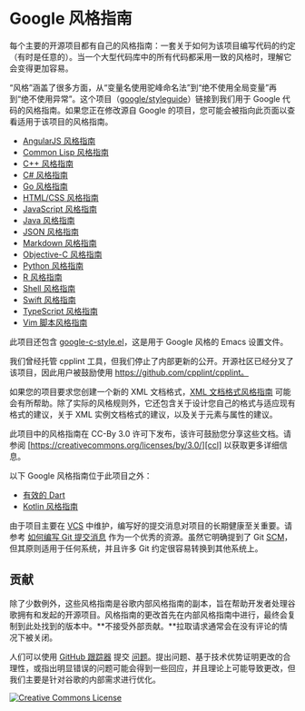 # Google 风格指南

每个主要的开源项目都有自己的风格指南：一套关于如何为该项目编写代码的约定（有时是任意的）。当一个大型代码库中的所有代码都采用一致的风格时，理解它会变得更加容易。

“风格”涵盖了很多方面，从“变量名使用驼峰命名法”到“绝不使用全局变量”再到“绝不使用异常”。这个项目（[google/styleguide](https://github.com/google/styleguide)）链接到我们用于 Google 代码的风格指南。如果您正在修改源自 Google 的项目，您可能会被指向此页面以查看适用于该项目的风格指南。

*   [AngularJS 风格指南][angular]
*   [Common Lisp 风格指南][cl]
*   [C++ 风格指南][cpp]
*   [C# 风格指南][csharp]
*   [Go 风格指南][go]
*   [HTML/CSS 风格指南][htmlcss]
*   [JavaScript 风格指南][js]
*   [Java 风格指南][java]
*   [JSON 风格指南][json]
*   [Markdown 风格指南][markdown]
*   [Objective-C 风格指南][objc]
*   [Python 风格指南][py]
*   [R 风格指南][r]
*   [Shell 风格指南][sh]
*   [Swift 风格指南][swift]
*   [TypeScript 风格指南][ts]
*   [Vim 脚本风格指南][vim]

此项目还包含 [google-c-style.el][emacs]，这是用于 Google 风格的 Emacs 设置文件。

我们曾经托管 cpplint 工具，但我们停止了内部更新的公开。开源社区已经分叉了该项目，因此用户被鼓励使用 https://github.com/cpplint/cpplint。

如果您的项目要求您创建一个新的 XML 文档格式，[XML 文档格式风格指南][xml] 可能会有所帮助。除了实际的风格规则外，它还包含关于设计您自己的格式与适应现有格式的建议，关于 XML 实例文档格式的建议，以及关于元素与属性的建议。

此项目中的风格指南在 CC-By 3.0 许可下发布，该许可鼓励您分享这些文档。请参阅 [https://creativecommons.org/licenses/by/3.0/][ccl] 以获取更多详细信息。

以下 Google 风格指南位于此项目之外：

*  [有效的 Dart][dart]
*  [Kotlin 风格指南][kotlin]

由于项目主要在 [VCS] 中维护，编写好的提交消息对项目的长期健康至关重要。请参考 [如何编写 Git 提交消息](https://cbea.ms/git-commit/) 作为一个优秀的资源。虽然它明确提到了 Git [SCM]，但其原则适用于任何系统，并且许多 Git 约定很容易转换到其他系统上。
## 贡献

除了少数例外，这些风格指南是谷歌内部风格指南的副本，旨在帮助开发者处理谷歌拥有和发起的开源项目。风格指南的更改首先在内部风格指南中进行，最终会复制到此处找到的版本中。**不接受外部贡献。**拉取请求通常会在没有评论的情况下被关闭。

人们可以使用 [GitHub 跟踪器][gh-tracker] 提交 [问题][gh-tracker]。提出问题、基于技术优势证明更改的合理性，或指出明显错误的问题可能会得到一些回应，并且理论上可能导致更改，但我们主要是针对谷歌的内部需求进行优化。

<a rel="license" href="https://creativecommons.org/licenses/by/3.0/"><img alt="Creative Commons License" style="border-width:0" src="https://i.creativecommons.org/l/by/3.0/88x31.png" /></a>

[cpp]: https://google.github.io/styleguide/cppguide.html
[csharp]: https://google.github.io/styleguide/csharp-style.html
[swift]: https://google.github.io/swift/
[objc]: objcguide.md
[gh-tracker]: https://github.com/google/styleguide/issues
[go]: go/
[java]: https://google.github.io/styleguide/javaguide.html
[json]: https://google.github.io/styleguide/jsoncstyleguide.xml
[kotlin]: https://developer.android.com/kotlin/style-guide
[py]: https://google.github.io/styleguide/pyguide.html
[r]: https://google.github.io/styleguide/Rguide.html
[sh]: https://google.github.io/styleguide/shellguide.html
[htmlcss]: https://google.github.io/styleguide/htmlcssguide.html
[js]: https://google.github.io/styleguide/jsguide.html
[markdown]: https://google.github.io/styleguide/docguide/style.html
[ts]: https://google.github.io/styleguide/tsguide.html
[angular]: https://google.github.io/styleguide/angularjs-google-style.html
[cl]: https://google.github.io/styleguide/lispguide.xml
[vim]: https://google.github.io/styleguide/vimscriptguide.xml
[emacs]: https://raw.githubusercontent.com/google/styleguide/gh-pages/google-c-style.el
[xml]: https://google.github.io/styleguide/xmlstyle.html
[dart]: https://www.dartlang.org/guides/language/effective-dart
[ccl]: https://creativecommons.org/licenses/by/3.0/
[SCM]: https://en.wikipedia.org/wiki/Source_control_management
[VCS]: https://en.wikipedia.org/wiki/Version_control_system